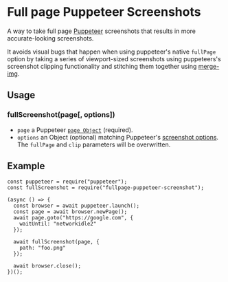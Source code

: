 # Full page Puppeteer Screenshots

A way to take full page [Puppeteer](https://pptr.dev/) screenshots that results in more accurate-looking screenshots.

It avoids visual bugs that happen when using puppeteer's native `fullPage` option by taking a series of viewport-sized screenshots using puppeteers's screenshot clipping functionality and stitching them together using [merge-img](https://github.com/preco21/merge-img#readme).

## Usage

### fullScreenshot(page[, options])

- `page` a Puppeteer [`page Object`](https://github.com/GoogleChrome/puppeteer/blob/master/docs/api.md#class-page) (required).
- `options` an Object (optional) matching Puppeteer's [screenshot options](https://github.com/GoogleChrome/puppeteer/blob/master/docs/api.md#pagescreenshotoptions). The `fullPage` and `clip` parameters will be overwritten.

## Example

```
const puppeteer = require("puppeteer");
const fullScreenshot = require("fullpage-puppeteer-screenshot");

(async () => {
  const browser = await puppeteer.launch();
  const page = await browser.newPage();
  await page.goto("https://google.com", {
    waitUntil: "networkidle2"
  });

  await fullScreenshot(page, {
    path: "foo.png"
  });

  await browser.close();
})();
```
